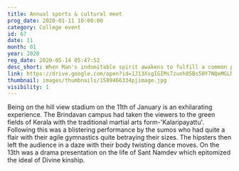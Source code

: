 ```yaml
---
title: Annual sports & cultural meet
prog_date: 2020-01-11 10:00:00
category: College event
id: 67
date: 11
month: 01
year: 2020
reg_date: 2020-05-14 05:47:52
desc_short: When Man's indomitable spirit awakens to fulfill a common purpose, miracles are a natural outcome. 'A smile on Sai's face' is the purpose of Sri Sathya Sai Annual Sports Meet.
link: https://drive.google.com/open?id=1J13XsgIGIMs7zunh85Bs50Y7NQeMGLNk
thumbnail: images/thumbnails/1589466334pjimage.jpg
visibility: 1
---
```


Being on the hill view stadium on the 11th of January is an exhilarating experience. The Brindavan campus had taken the viewers to the green fields of Kerala with the traditional martial arts form-'Kalaripayattu'. Following this was a blistering performance by the sumos who had quite a flair with their agile gymnastics quite betraying their sizes. The hipsters then left the audience in a daze with their body twisting dance moves. 
On the 13th was a drama presentation on the life of Sant Namdev which epitomized the ideal of Divine kinship.